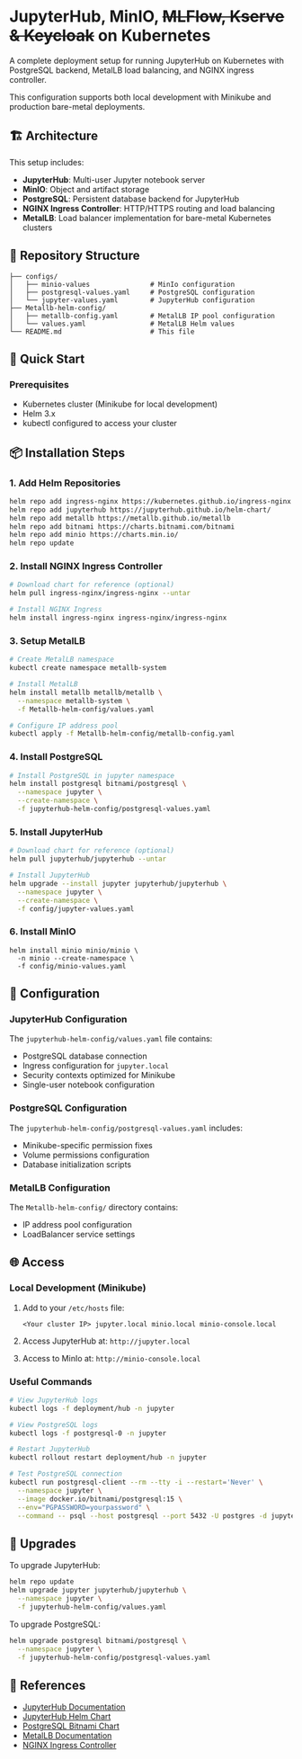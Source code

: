 
# JupyterHub, MinIO, ~~MLFlow, Kserve & Keycloak~~ on Kubernetes
A complete deployment setup for running JupyterHub on Kubernetes with PostgreSQL backend, MetalLB load balancing, and NGINX ingress controller. 

This configuration supports both local development with Minikube and production bare-metal deployments.

## 🏗️ Architecture

This setup includes:
- **JupyterHub**: Multi-user Jupyter notebook server
- **MinIO**: Object and artifact storage
- **PostgreSQL**: Persistent database backend for JupyterHub
- **NGINX Ingress Controller**: HTTP/HTTPS routing and load balancing
- **MetalLB**: Load balancer implementation for bare-metal Kubernetes clusters

## 📁 Repository Structure

```
├── configs/
│   ├── minio-values               # MinIo configuration
│   ├── postgresql-values.yaml     # PostgreSQL configuration
│   └── jupyter-values.yaml        # JupyterHub configuration
├── Metallb-helm-config/
│   ├── metallb-config.yaml        # MetalLB IP pool configuration
│   └── values.yaml                # MetalLB Helm values
└── README.md                      # This file
```

## 🚀 Quick Start

### Prerequisites

- Kubernetes cluster (Minikube for local development)
- Helm 3.x
- kubectl configured to access your cluster

## 📦 Installation Steps

### 1. Add Helm Repositories

```bash
helm repo add ingress-nginx https://kubernetes.github.io/ingress-nginx
helm repo add jupyterhub https://jupyterhub.github.io/helm-chart/
helm repo add metallb https://metallb.github.io/metallb
helm repo add bitnami https://charts.bitnami.com/bitnami
helm repo add minio https://charts.min.io/
helm repo update
```

### 2. Install NGINX Ingress Controller

```bash
# Download chart for reference (optional)
helm pull ingress-nginx/ingress-nginx --untar

# Install NGINX Ingress
helm install ingress-nginx ingress-nginx/ingress-nginx
```

### 3. Setup MetalLB

```bash
# Create MetalLB namespace
kubectl create namespace metallb-system

# Install MetalLB
helm install metallb metallb/metallb \
  --namespace metallb-system \
  -f Metallb-helm-config/values.yaml

# Configure IP address pool
kubectl apply -f Metallb-helm-config/metallb-config.yaml
```

### 4. Install PostgreSQL

```bash
# Install PostgreSQL in jupyter namespace
helm install postgresql bitnami/postgresql \
  --namespace jupyter \
  --create-namespace \
  -f jupyterhub-helm-config/postgresql-values.yaml
```

### 5. Install JupyterHub

```bash
# Download chart for reference (optional)
helm pull jupyterhub/jupyterhub --untar

# Install JupyterHub
helm upgrade --install jupyter jupyterhub/jupyterhub \
  --namespace jupyter \
  --create-namespace \
  -f config/jupyter-values.yaml
```
### 6. Install MinIO
```
helm install minio minio/minio \
  -n minio --create-namespace \
  -f config/minio-values.yaml
```

## 🔧 Configuration

### JupyterHub Configuration

The `jupyterhub-helm-config/values.yaml` file contains:
- PostgreSQL database connection
- Ingress configuration for `jupyter.local`
- Security contexts optimized for Minikube
- Single-user notebook configuration

### PostgreSQL Configuration

The `jupyterhub-helm-config/postgresql-values.yaml` includes:
- Minikube-specific permission fixes
- Volume permissions configuration
- Database initialization scripts

### MetalLB Configuration

The `Metallb-helm-config/` directory contains:
- IP address pool configuration
- LoadBalancer service settings

## 🌐 Access

### Local Development (Minikube)

1. Add to your `/etc/hosts` file:
   ```
   <Your cluster IP> jupyter.local minio.local minio-console.local
   ```

2. Access JupyterHub at: `http://jupyter.local`
3. Access to MinIo at: `http://minio-console.local`


### Useful Commands

```bash
# View JupyterHub logs
kubectl logs -f deployment/hub -n jupyter

# View PostgreSQL logs
kubectl logs -f postgresql-0 -n jupyter

# Restart JupyterHub
kubectl rollout restart deployment/hub -n jupyter

# Test PostgreSQL connection
kubectl run postgresql-client --rm --tty -i --restart='Never' \
  --namespace jupyter \
  --image docker.io/bitnami/postgresql:15 \
  --env="PGPASSWORD=yourpassword" \
  --command -- psql --host postgresql --port 5432 -U postgres -d jupyterhub
```

## 🔄 Upgrades

To upgrade JupyterHub:

```bash
helm repo update
helm upgrade jupyter jupyterhub/jupyterhub \
  --namespace jupyter \
  -f jupyterhub-helm-config/values.yaml
```

To upgrade PostgreSQL:

```bash
helm upgrade postgresql bitnami/postgresql \
  --namespace jupyter \
  -f jupyterhub-helm-config/postgresql-values.yaml
```

## 🔗 References

- [JupyterHub Documentation](https://jupyterhub.readthedocs.io/)
- [JupyterHub Helm Chart](https://jupyterhub.github.io/helm-chart/)
- [PostgreSQL Bitnami Chart](https://github.com/bitnami/charts/tree/main/bitnami/postgresql)
- [MetalLB Documentation](https://metallb.universe.tf/)
- [NGINX Ingress Controller](https://kubernetes.github.io/ingress-nginx/)
